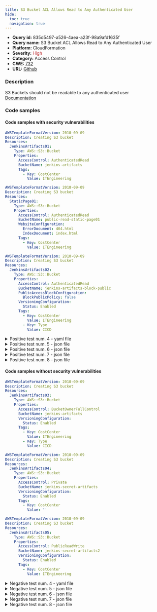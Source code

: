 ```yaml
---
title: S3 Bucket ACL Allows Read to Any Authenticated User
hide:
  toc: true
  navigation: true
---
```


<style>
  .highlight .hll {
    background-color: #ff171742;
  }
  .md-content {
    max-width: 1100px;
    margin: 0 auto;
  }
</style>

-   **Query id:** 835d5497-a526-4aea-a23f-98a9afd1635f
-   **Query name:** S3 Bucket ACL Allows Read to Any Authenticated User
-   **Platform:** CloudFormation
-   **Severity:** <span style="color:#bb2124">High</span>
-   **Category:** Access Control
-   **CWE:** <a href="https://cwe.mitre.org/data/definitions/732.html" onclick="newWindowOpenerSafe(event, 'https://cwe.mitre.org/data/definitions/732.html')">732</a>
-   **URL:** [Github](https://github.com/Checkmarx/kics/tree/master/assets/queries/cloudFormation/aws/s3_bucket_acl_allows_read_to_any_authenticated_user)

### Description
S3 Buckets should not be readable to any authenticated user<br>
[Documentation](https://docs.aws.amazon.com/AWSCloudFormation/latest/UserGuide/aws-properties-s3-bucket.html)

### Code samples
#### Code samples with security vulnerabilities
```yaml title="Positive test num. 1 - yaml file" hl_lines="7"
AWSTemplateFormatVersion: 2010-09-09
Description: Creating S3 bucket
Resources:
  JenkinsArtifacts01:
    Type: AWS::S3::Bucket
    Properties:
      AccessControl: AuthenticatedRead
      BucketName: jenkins-artifacts
      Tags:
        - Key: CostCenter
          Value: ITEngineering

```
```yaml title="Positive test num. 2 - yaml file" hl_lines="7"
AWSTemplateFormatVersion: 2010-09-09
Description: Creating S3 bucket
Resources:
  StaticPage01:
    Type: AWS::S3::Bucket
    Properties:
      AccessControl: AuthenticatedRead
      BucketName: public-read-static-page01
      WebsiteConfiguration:
        ErrorDocument: 404.html
        IndexDocument: index.html
      Tags:
        - Key: CostCenter
          Value: ITEngineering

```
```yaml title="Positive test num. 3 - yaml file" hl_lines="7"
AWSTemplateFormatVersion: 2010-09-09
Description: Creating S3 bucket
Resources:
  JenkinsArtifacts02:
    Type: AWS::S3::Bucket
    Properties:
      AccessControl: AuthenticatedRead
      BucketName: jenkins-artifacts-block-public
      PublicAccessBlockConfiguration:
        BlockPublicPolicy: false
      VersioningConfiguration:
        Status: Enabled
      Tags:
        - Key: CostCenter
          Value: ITEngineering
        - Key: Type
          Value: CICD

```
<details><summary>Positive test num. 4 - yaml file</summary>

```yaml hl_lines="7"
AWSTemplateFormatVersion: 2010-09-09
Description: Creating S3 bucket
Resources:
  S3BucketForWebsiteContent:
    Type: AWS::S3::Bucket
    Properties:
      AccessControl: AuthenticatedRead
      WebsiteConfiguration:
        IndexDocument: index.html
        ErrorDocument: error.html

```
</details>
<details><summary>Positive test num. 5 - json file</summary>

```json hl_lines="7"
{
  "AWSTemplateFormatVersion": "2010-09-09T00:00:00Z",
  "Description": "Creating S3 bucket",
  "Resources": {
    "JenkinsArtifacts01": {
      "Properties": {
        "AccessControl": "AuthenticatedRead",
        "BucketName": "jenkins-artifacts",
        "Tags": [
          {
            "Value": "ITEngineering",
            "Key": "CostCenter"
          }
        ]
      },
      "Type": "AWS::S3::Bucket"
    }
  }
}

```
</details>
<details><summary>Positive test num. 6 - json file</summary>

```json hl_lines="7"
{
  "AWSTemplateFormatVersion": "2010-09-09T00:00:00Z",
  "Description": "Creating S3 bucket",
  "Resources": {
    "StaticPage01": {
      "Properties": {
        "AccessControl": "AuthenticatedRead",
        "BucketName": "public-read-static-page01",
        "WebsiteConfiguration": {
          "ErrorDocument": "404.html",
          "IndexDocument": "index.html"
        },
        "Tags": [
          {
            "Key": "CostCenter",
            "Value": "ITEngineering"
          }
        ]
      },
      "Type": "AWS::S3::Bucket"
    }
  }
}

```
</details>
<details><summary>Positive test num. 7 - json file</summary>

```json hl_lines="20"
{
  "Description": "Creating S3 bucket",
  "Resources": {
    "JenkinsArtifacts02": {
      "Type": "AWS::S3::Bucket",
      "Properties": {
        "VersioningConfiguration": {
          "Status": "Enabled"
        },
        "Tags": [
          {
            "Key": "CostCenter",
            "Value": "ITEngineering"
          },
          {
            "Key": "Type",
            "Value": "CICD"
          }
        ],
        "AccessControl": "AuthenticatedRead",
        "BucketName": "jenkins-artifacts-block-public",
        "PublicAccessBlockConfiguration": {
          "BlockPublicPolicy": false
        }
      }
    }
  },
  "AWSTemplateFormatVersion": "2010-09-09T00:00:00Z"
}

```
</details>
<details><summary>Positive test num. 8 - json file</summary>

```json hl_lines="7"
{
  "Description": "Creating S3 bucket",
  "Resources": {
    "S3BucketForWebsiteContent": {
      "Type": "AWS::S3::Bucket",
      "Properties": {
        "AccessControl": "AuthenticatedRead",
        "WebsiteConfiguration": {
          "IndexDocument": "index.html",
          "ErrorDocument": "error.html"
        }
      }
    }
  },
  "AWSTemplateFormatVersion": "2010-09-09T00:00:00Z"
}

```
</details>


#### Code samples without security vulnerabilities
```yaml title="Negative test num. 1 - yaml file"
AWSTemplateFormatVersion: 2010-09-09
Description: Creating S3 bucket
Resources:
  JenkinsArtifacts03:
    Type: AWS::S3::Bucket
    Properties:
      AccessControl: BucketOwnerFullControl
      BucketName: jenkins-artifacts
      VersioningConfiguration:
        Status: Enabled
      Tags:
        - Key: CostCenter
          Value: ITEngineering
        - Key: Type
          Value: CICD

```
```yaml title="Negative test num. 2 - yaml file"
AWSTemplateFormatVersion: 2010-09-09
Description: Creating S3 bucket
Resources:
  JenkinsArtifacts04:
    Type: AWS::S3::Bucket
    Properties:
      AccessControl: Private
      BucketName: jenkins-secret-artifacts
      VersioningConfiguration:
        Status: Enabled
      Tags:
        - Key: CostCenter
          Value: ''

```
```yaml title="Negative test num. 3 - yaml file"
AWSTemplateFormatVersion: 2010-09-09
Description: Creating S3 bucket
Resources:
  JenkinsArtifacts05:
    Type: AWS::S3::Bucket
    Properties:
      AccessControl: PublicReadWrite
      BucketName: jenkins-secret-artifacts2
      VersioningConfiguration:
        Status: Enabled
      Tags:
        - Key: CostCenter
          Value: ITEngineering

```
<details><summary>Negative test num. 4 - yaml file</summary>

```yaml
AWSTemplateFormatVersion: 2010-09-09
Description: Creating S3 bucket
Resources:
  StaticPage03:
    Type: AWS::S3::Bucket
    Properties:
      AccessControl: PublicRead
      BucketName: public-read-static-page
      WebsiteConfiguration:
        ErrorDocument: 404.html
        IndexDocument: index.html
      Tags:
        - Key: CostCenter
          Value: ITEngineering
Outputs:
  WebsiteURL:
    Value:
      Fn::GetAtt:
        - StaticPage03
        - WebsiteURL
    Description: URL for website hosted on S3
  S3BucketSecureURL:
    Value:
      Fn::Join:
        - ""
        - - https://
          - Fn::GetAtt:
              - StaticPage03
              - DomainName
    Description: Name of S3 bucket to hold website content

```
</details>
<details><summary>Negative test num. 5 - json file</summary>

```json
{
  "AWSTemplateFormatVersion": "2010-09-09T00:00:00Z",
  "Description": "Creating S3 bucket",
  "Resources": {
    "JenkinsArtifacts03": {
      "Type": "AWS::S3::Bucket",
      "Properties": {
        "Tags": [
          {
            "Key": "CostCenter",
            "Value": "ITEngineering"
          },
          {
            "Key": "Type",
            "Value": "CICD"
          }
        ],
        "AccessControl": "BucketOwnerFullControl",
        "BucketName": "jenkins-artifacts",
        "VersioningConfiguration": {
          "Status": "Enabled"
        }
      }
    }
  }
}

```
</details>
<details><summary>Negative test num. 6 - json file</summary>

```json
{
  "AWSTemplateFormatVersion": "2010-09-09T00:00:00Z",
  "Description": "Creating S3 bucket",
  "Resources": {
    "JenkinsArtifacts04": {
      "Type": "AWS::S3::Bucket",
      "Properties": {
        "AccessControl": "Private",
        "BucketName": "jenkins-secret-artifacts",
        "VersioningConfiguration": {
          "Status": "Enabled"
        },
        "Tags": [
          {
            "Key": "CostCenter",
            "Value": ""
          }
        ]
      }
    }
  }
}

```
</details>
<details><summary>Negative test num. 7 - json file</summary>

```json
{
  "AWSTemplateFormatVersion": "2010-09-09T00:00:00Z",
  "Description": "Creating S3 bucket",
  "Resources": {
    "JenkinsArtifacts05": {
      "Properties": {
        "BucketName": "jenkins-secret-artifacts2",
        "VersioningConfiguration": {
          "Status": "Enabled"
        },
        "Tags": [
          {
            "Value": "ITEngineering",
            "Key": "CostCenter"
          }
        ],
        "AccessControl": "PublicReadWrite"
      },
      "Type": "AWS::S3::Bucket"
    }
  }
}

```
</details>
<details><summary>Negative test num. 8 - json file</summary>

```json
{
  "Resources": {
    "StaticPage03": {
      "Type": "AWS::S3::Bucket",
      "Properties": {
        "Tags": [
          {
            "Key": "CostCenter",
            "Value": "ITEngineering"
          }
        ],
        "AccessControl": "PublicRead",
        "BucketName": "public-read-static-page",
        "WebsiteConfiguration": {
          "ErrorDocument": "404.html",
          "IndexDocument": "index.html"
        }
      }
    }
  },
  "Outputs": {
    "WebsiteURL": {
      "Value": {
        "Fn::GetAtt": [
          "StaticPage03",
          "WebsiteURL"
        ]
      },
      "Description": "URL for website hosted on S3"
    },
    "S3BucketSecureURL": {
      "Description": "Name of S3 bucket to hold website content",
      "Value": {
        "Fn::Join": [
          "",
          [
            "https://",
            {
              "Fn::GetAtt": [
                "StaticPage03",
                "DomainName"
              ]
            }
          ]
        ]
      }
    }
  },
  "AWSTemplateFormatVersion": "2010-09-09T00:00:00Z",
  "Description": "Creating S3 bucket"
}

```
</details>
